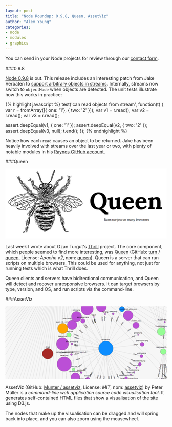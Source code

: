 ```yaml
---
layout: post
title: "Node Roundup: 0.9.8, Queen, AssetViz"
author: "Alex Young"
categories: 
- node
- modules
- graphics
---
```


<div class="intro">
You can send in your Node projects for review through our <a href="/contact.html">contact form</a>.
</div>

###0.9.8

[Node 0.9.8](http://blog.nodejs.org/2013/01/24/node-v0-9-8-unstable/) is out.  This release includes an interesting patch from Jake Verbaten to [support arbitrary objects in streams](https://github.com/joyent/node/commit/444bbd4fa7315423a6b55aba0e0c12ea6534b2cb).  Internally, streams now switch to `objectMode` when objects are detected.  The unit tests illustrate how this works in practice:

{% highlight javascript %}
test('can read objects from stream', function(t) {
  var r = fromArray([{ one: '1'}, { two: '2' }]);
  var v1 = r.read();
  var v2 = r.read();
  var v3 = r.read();

  assert.deepEqual(v1, { one: '1' });
  assert.deepEqual(v2, { two: '2' });
  assert.deepEqual(v3, null);
  t.end();
});
{% endhighlight %}

Notice how each `read` causes an object to be returned.  Jake has been heavily involved with streams over the last year or two, with plenty of notable modules in his [Raynos GitHub account](https://github.com/Raynos?tab=repositories).

###Queen

![Queen](/images/posts/queen.png)

Last week I wrote about Ozan Turgut's [Thrill](http://thrilljs.com/) project.  The core component, which people seemed to find more interesting, was [Queen](http://queenjs.com/) (GitHub: [turn / queen](https://github.com/turn/queen), License: _Apache v2_, npm: [queen](https://npmjs.org/package/queen)).  Queen is a server that can run scripts on multiple browsers.  This could be used for anything, not just for running tests which is what Thrill does.

Queen clients and servers have bidirectional communication, and Queen will detect and recover unresponsive browsers.  It can target browsers by type, version, and OS, and run scripts via the command-line.

###AssetViz

![AssetViz on DailyJS](/images/posts/assetviz.png)

AssetViz (GitHub: [Munter / assetviz](https://github.com/Munter/assetviz), License: _MIT_, npm: [assetviz](https://npmjs.org/package/assetviz)) by Peter Müller is a _command-line web application source code visualisation tool_.  It generates self-contained HTML files that show a visualisation of the site using D3.js.

The nodes that make up the visualisation can be dragged and will spring back into place, and you can also zoom using the mousewheel.

